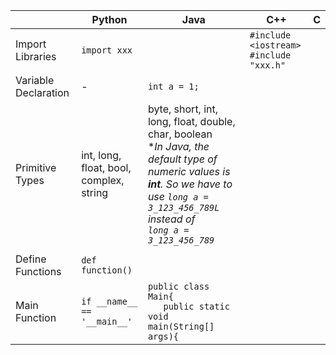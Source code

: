|   | Python | Java |C++|C|
|---| ------ | ---- |---|-|
|Import Libraries| `import xxx` |  |`#include <iostream>` <br> `#include "xxx.h"`| |
|Variable Declaration| - |`int a = 1;` | | |
|Primitive Types|int, long, float, bool, complex, string|byte, short, int, long, float, double, char, boolean <br> *_In Java, the default type of numeric values is **int**. So we have to use `long a = 3_123_456_789L` instead of <br> `long a = 3_123_456_789`_|||
||||||
|Define Functions|`def function()`||||
|Main Function|`if __name__ == '__main__'`|`public class Main{` <br> `   public static void main(String[] args){`|||
